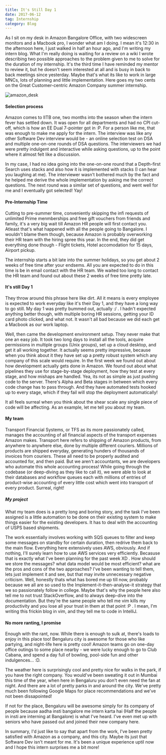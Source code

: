 ```yaml
---
title: It's Still Day 1
date: 2017-06-12
tag: Internship
category: Blog
---
```


As I sit on my desk in Amazon Bangalore Office, with two widescreen monitors and a Macbook pro,
I wonder what am I doing.
I mean it's 12:30 in the afternoon here, I just walked in half an hour ago, and I'm writing my intern blog.
What I'm really doing is waiting for a review on a wiki I wrote describing two possible approaches to the
problem given to me to solve for the duration of my internship.
It's the third time I have reminded my mentor to review it, but he doesn't seem interested at all
and is busy in back to back meetings since yesterday.
Maybe that's what its like to work in large MNCs, lots of planning and little implementation. 
Here goes my two cents on the Great Customer-centric Amazon Company summer internship.

![amazon_desk](/images/amazon_desk.jpg)

#### Selection process

Amazon comes to IITB one, two months into the season when the intern fever has settled down.
It was open for all departments and had no CPI cut-off, which is how an EE Dual 7-pointer got in :P.
For a person like me, that was enough to make me apply for the intern.
The interview was like any other Software Dev interview would be - an online selection test on DSA
and multiple one-on-one rounds of DSA questions. The interviewers we had were pretty indulgent and
interactive while asking questions, up to the point where it almost felt like a discussion.

In my case, I had no idea going into the one-on-one round that a Depth-first Search uses stacks
and also how it is implemented with stacks (I can hear you laughing at me). The interviewer wasn't bothered much
by the fact and he helped me derive the whole implementation by asking me the correct questions.
The next round was a similar set of questions, and went well for me and I eventually got selected! Yay!

#### Pre-Internship Time

Cutting to pre-summer time, conveniently skipping the infi requests of unlimited Prime menmberships
and free gift vouchers from friends and family, it's a very big wait till Amazon HR people will first contact you.
Atleast that's what happened with all the people going to Bangalore. I wouldn't blame them though, because
Amazon is probably overworking their HR team with the hiring spree this year. In the end, they did
get everything done though - Flight tickets, Hotel accomodation for 15 days, Airport pickup.

The internship starts a bit late into the summer holidays, so you get about 2 weeks of free time after your endsems.
All you are expected to do in this time is be in email contact with the HR team.
We waited too long to contact the HR team and found out about these 2 weeks of free time pretty late.

#### It's still Day 1

They throw around this phrase here like dirt. All it means is every employee is expected to work
everyday like it's their Day 1, and they have a long way to go still.
My day 1 was pretty bummed out, actually :/ . I hadn't expected anything better though, with multiple boring HR sessions,
getting your ID card photo clicked, and what not. It wasn't all bad because we did each get a Macbook as our
work laptop.

Well, then came the development environment setup. They never make that one an easy job.
It took two long days to install all the tools, acquire permissions in multiple groups (Unix groups),
set up a cloud desktop, and get it all working together. It actually seems pretty impressive,
because when you think about it they have set up a pretty robust system which any company of
this scale would require. In the first week we found out about how development actually gets done
in Amazon. We found out about what pipelines they use for stage-by-stage deployment, how they 
test at every stage, and how mishaps are handled. Yea, its not as simple as just pushing code to the
server. There's Alpha and Beta stages in between which every code change has to pass through. And they have
automated tests hooked up to every stage, which if they fail will stop the deployment automatically!

It all feels surreal when you think about the shear scale any single piece of code will be affecting.
As an example, let me tell you about my team.

#### My team

Transport Financial Systems, or TFS as its more passionately called,
manages the accounting of all financial aspects of the transport expenses
Amazon makes. Transport here refers to shipping of Amazon products, from
anywhere to anywhere else, done by multiple different couriers. Millions of products
are shipped everyday, generating hunders of thousands of invoices from couriers.
These all need to be properly audited and accounted for, and then paid.
But we aren't accountants, we are developers who automate this whole accounting
process! While going through the codebase (or deep-diving as they like to call it),
we were able to look at their databases
and workflow queues each with millions of entries of product-wise accounting of
every little cost which went into transport of every product. Surreal, right!

##### My project

What my team does is a pretty long and boring story, and the task I've been assigned
is a little automation to be done on their existing system to make things easier 
for the existing developers. It has to deal with the accounting of USPS based shipments.

The work essentially involves working with SQS queues to filter and keep
some messages on standby for certain duration, then redrive them back to the
main flow. Everything here extensively uses AWS, obviously. And if nothing, I'll
surely learn how to use AWS services very efficiently. Becasuse that is exactly what I've been
planning for the past week XD . How should we store the messages? what data model would be most
efficient? what are the pros and cons of the two approaches? I've been wanting
to tell them, lets just implement it and see, but that may invite unnecessary 
negative criticism. Well, honestly thats what has bored me up till now,
probably because we all are so used to the Implement-it-then-analyse-it strategy
that we so passionately follow in college. Maybe that's why the people here also
tell me to not trust StackOverflow, and to always deep-dive into the documentation.
But they're the same people who tell me vim kills my productivity and you lose all
your trust in them at that point :P .
I mean, I'm writing this frickin blog in vim, and they tell me to code in IntelliJ.

#### No more ranting, I promise

Enough with the rant, now. While there is enough to sulk at, there's loads to 
enjoy in this place too! Bengaluru city is awesome for those who like partying,
and night-life here is pretty cool! Amazon teams go on one-day office outings 
to some place nearby - we were lucky enough to go to Club Cabana, and spend a day
full of bowling, pool-side fun and other indulgences... :D.

The weather here is surprisingly cool and pretty nice for walks in the park,
if you have the right company. You would've been sweating it out in Mumbai this
time of the year, when here in Bengaluru you don't even need the fan at night.
And there are a lot of pretty parks in and around the city. We've pretty much been
following Google Maps for place recommendations and we've not been dissapointed!

If not for the place, Bengaluru will be awesome simply for its company of people
because aadha insti bangalore me intern karta hai (Half the people in insti are
interning at Bangalore) is what I've heard. I've even met up with seniors who have
passed out and joined their new company here.

In summary, I'd just like to say that apart from the work, I've been pretty satisfied
with Amazon as a company, and this city. Maybe its just that Software Dev isn't meant
for me. It's been a unique experience uptil now and I hope this intern surprises me
a bit more!
